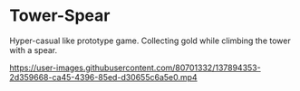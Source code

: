 # Tower-Spear
Hyper-casual like prototype game. Collecting gold while climbing the tower with a spear.


https://user-images.githubusercontent.com/80701332/137894353-2d359668-ca45-4396-85ed-d30655c6a5e0.mp4

